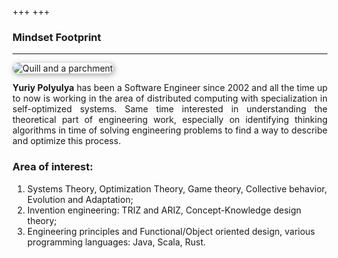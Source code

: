 +++
+++


### Mindset Footprint

---

<aside>
<img class="transparent no-hover" style="margin: 0; border-radius: 20px;box-shadow:2px 2px 10px #3337;" alt="Quill and a parchment" src="imgs/yuriy_small.jpeg" />

</aside>

<p style = "text-align:justify;text-justify:auto;">
<b>Yuriy Polyulya</b> has been a Software Engineer since 2002 and all the time up to now is working in the area of distributed computing with specialization in self-optimized systems.  Same time interested in understanding the theoretical part of engineering work, especially on identifying thinking algorithms in time of solving engineering problems to find a way to describe and optimize this process.
</p>

### Area of interest:

1. Systems Theory, Optimization Theory, Game theory, Collective behavior, Evolution and Adaptation;
2. Invention engineering: TRIZ and ARIZ, Concept-Knowledge design theory;
3. Engineering principles and Functional/Object oriented design, various programming languages: Java, Scala, Rust.
